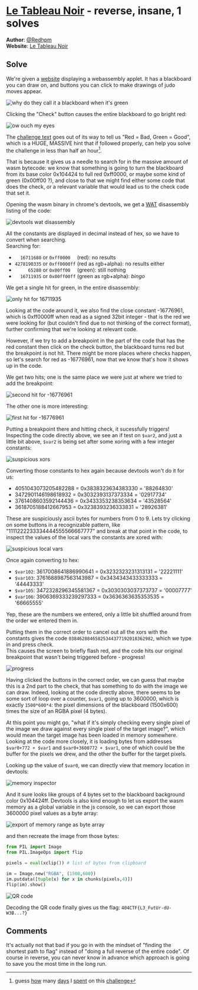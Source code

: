 [Le Tableau Noir](challenge_files/README.md) - reverse, insane, 1 solves
===

**Author**: [@Redhpm](https://redhpm.re)    
**Website**: [Le Tableau Noir](https://narthorn.com/ctf/404CTF-2024/challenge_files/Rétro-Ingénierie/Le%20Tableau%20Noir/website/Le%20Tableau%20Noir.html)

## Solve

We're given a [website](https://narthorn.com/ctf/404CTF-2024/challenge_files/Rétro-Ingénierie/Le%20Tableau%20Noir/website/Le%20Tableau%20Noir.html) displaying a webassembly applet. It has a blackboard you can draw on, and buttons you can click to make drawings of judo moves appear.

![why do they call it a blackboard when it's green](tableau.png)

Clicking the "Check" button causes the entire blackboard to go bright red:

![ow ouch my eyes](tableau_red.png)

The [challenge text](challenge_files/README.md) goes out of its way to tell us "Red = Bad, Green = Good", which is a HUGE, MASSIVE hint that if followed properly, can help you solve the challenge in less than half an hour[^1].

That is because it gives us a needle to search for in the massive amount of wasm bytecode: we know that something is going to turn the blackboard from its base color 0x104424 to full red 0xff0000, or maybe some kind of green (0x00ff00 ?), and close to that we might find either some code that does the check, or a relevant variable that would lead us to the check code that set it.

Opening the wasm binary in chrome's devtools, we get a [WAT](https://developer.mozilla.org/en-US/docs/WebAssembly/Understanding_the_text_format) disassembly listing of the code:

![devtools wat disassembly](devtools_wat.png)

All the constants are displayed in decimal instead of hex, so we have to convert when searching.   
Searching for:

- `  16711680` or `0xff0000  ` (red): no results
- `4278190335` or `0xff0000ff` (red as rgb+alpha): no results either
- `     65280` or `0x00ff00  ` (green): still nothing
- `  16711935` or `0x00ff00ff` (green as rgb+alpha): *bingo*

We get a single hit for green, in the entire disassembly:

![only hit for 16711935](green.png)

Looking at the code around it, we also find the close constant -16776961, which is 0xff0000ff when read as a signed 32bit integer - that is the red we were looking for (but couldn't find due to not thinking of the correct format), further confirming that we're looking at relevant code.

However, if we try to add a breakpoint in the part of the code that has the red constant then click on the check button, the blackboard turns red but the breakpoint is not hit. There might be more places where checks happen, so let's search for red as -16776961, now that we know that's how it shows up in the code. 

We get two hits; one is the same place we were just at where we tried to add the breakpoint:

![second hit for -16776961](red_2.png)

The other one is more interesting:

![first hit for -16776961](red_1.png)

Putting a breakpoint there and hitting check, it sucessfully triggers! Inspecting the code directly above, we see an if test on `$var2`, and just a little bit above, `$var2` is being set after some xoring with a few integer constants:

![suspicious xors](xors.png)

Converting those constants to hex again because devtools won't do it for us:

 - 4051043073205482288 = 0x3838323634383330 = '88264830'
 - 3472901146198618932 = 0x3032393137373334 = '02917734'
 - 3761408603592144436 = 0x3433353238353634 = '43528564'
 - 3618705188412667953 = 0x3238393236333831 = '28926381'

These are suspiciously ascii bytes for numbers from 0 to 9. Lets try clicking on some buttons in a recognizable pattern, like "1111222233334444555566667777" and break at that point in the code, to inspect the values of the local vars the constants are xored with:

![suspicious local vars](vars.png)

Once again converting to hex:

 - `$var102`: 3617008641886990641 = 0x3232323231313131 = '22221111'
 - `$var103`: 3761688987563143987 = 0x3434343433333333 = '44443333'
 - `$var105`: 3472328296345581367 = 0x3030303037373737 = '00007777'
 - `$var106`: 3906369333239297333 = 0x3636363635353535 = '66665555'

Yep, these are the numbers we entered, only a little bit shuffled around from the order we entered them in.

Putting them in the correct order to cancel out all the xors with the constants gives the code `03846288465825344377192018362982`, which we type in and press check.    
This causes the screen to briefly flash red, and the code hits our original breakpoint that wasn't being triggered before - progress!

![progress](image_check.png)

Having clicked the buttons in the correct order, we can guess that maybe this is a 2nd part to the check, that has something to do with the image we can draw. Indeed, looking at the code directly above, there seems to be some sort of loop over a counter, `$var1`, going up to 3600000, which is exactly `1500*600*4`: the pixel dimensions of the blackboard (1500x600) times the size of an RGBA pixel (4 bytes).

At this point you might go, "what if it's simply checking every single pixel of the image we draw against every single pixel of the target image?", which would mean the target image has been loaded in memory somewhere. Looking at the code more closely, it is loading bytes from addresses `$var0+772 + $var1` and `$var0+3600772 + $var1`, one of which could be the buffer for the pixels we drew, and the other the buffer for the target pixels.

Looking up the value of `$var0`, we can directly view that memory location in devtools:

![memory inspector](memory.png)

And it sure looks like groups of 4 bytes set to the blackboard background color 0x104424ff. Devtools is also kind enough to let us export the wasm memory as a global variable in the js console, so we can export those 3600000 pixel values as a byte array:

![export of memory range as byte array](devtools_bytes.png)

and then recreate the image from those bytes:

```python
from PIL import Image
from PIL.ImageOps import flip

pixels = eval(xclip()) # list of bytes from clipboard

im = Image.new("RGBA", (1500,600))
im.putdata([tuple(x) for x in chunks(pixels,4)])
flip(im).show()
```

![QR code](qr.png)

Decoding the QR code finally gives us the flag: `404CTF{L3_FutUr-dU-W3B...?}`

## Comments

It's actually not that bad if you go in with the mindset of "finding the shortest path to flag" instead of "doing a full reverse of the entire code". Of course in reverse, you can never know in advance which approach is going to save you the most time in the long run.

[^1]: guess [how](/Narthorn/ctf/tree/master/2024-04-20_404CTF-2024/07.%20reverse/Le%20Tableau%20Noir/~extra_callgraph.png) many [days](/Narthorn/ctf/tree/master/2024-04-20_404CTF-2024/07.%20reverse/Le%20Tableau%20Noir/~extra_callgraph_better.png) I [spent](/Narthorn/ctf/tree/master/2024-04-20_404CTF-2024/07.%20reverse/Le%20Tableau%20Noir/~extra_going_insane.gif) on this [challenge](/Narthorn/ctf/tree/master/2024-04-20_404CTF-2024/07.%20reverse/Le%20Tableau%20Noir/~extra_howaboutthat.png)